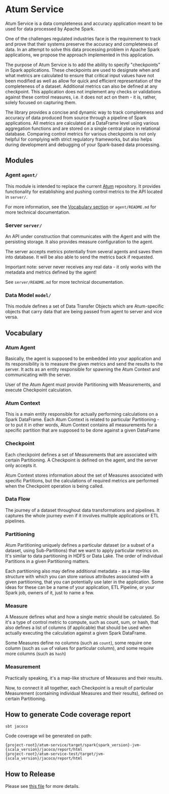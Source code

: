 # Atum Service

Atum Service is a data completeness and accuracy application meant to be used for data processed by Apache Spark.

One of the challenges regulated industries face is the requirement to track and prove that their systems preserve
the accuracy and completeness of data. In an attempt to solve this data processing problem in Apache Spark applications,
we propose the approach implemented in this application.

The purpose of Atum Service is to add the ability to specify "checkpoints" in Spark applications. These checkpoints 
are used to designate when and what metrics are calculated to ensure that critical input values have not been modified 
as well as allow for quick and efficient representation of the completeness of a dataset. Additional metrics can also 
be defined at any checkpoint. This application does not implement any checks or validations against these control
measures, i.e. it does not act on them - it is, rather, solely focused on capturing them.

The library provides a concise and dynamic way to track completeness and accuracy of data produced from source through
a pipeline of Spark applications. All metrics are calculated at a DataFrame level using various aggregation functions
and are stored on a single central place in relational database. Comparing control metrics for various checkpoints 
is not only helpful for complying with strict regulatory frameworks, but also helps during development and debugging
of your Spark-based data processing.


## Modules

### Agent `agent/`
This module is intended to replace the current [Atum](https://github.com/AbsaOSS/atum) repository. 
It provides functionality for establishing and pushing control metrics to the API located in `server/`.

For more information, see the [Vocabulary section](#Vocabulary) or `agent/README.md` for more technical documentation.

### Server `server/`
An API under construction that communicates with the Agent and with the persisting storage. It also provides measure 
configuration to the agent.

The server accepts metrics potentially from several agents and saves them into database. It will be also able to send
the metrics back if requested. 

Important note: server never receives any real data - it only works with the metadata and metrics defined by the agent! 

See `server/README.md` for more technical documentation.

### Data Model `model/`

This module defines a set of Data Transfer Objects which are Atum-specific objects that carry data that are being 
passed from agent to server and vice versa.

## Vocabulary

### Atum Agent

Basically, the agent is supposed to be embedded into your application and its responsibility is to measure the
given metrics and send the results to the server. It acts as an entity responsible for spawning the Atum Context 
and communicating with the server.

User of the Atum Agent must provide Partitioning with Measurements, and execute Checkpoint calculation.

### Atum Context
 
This is a main entity responsible for actually performing calculations on a Spark DataFrame. Each Atum Context is 
related to particular Partitioning - or to put it in other words, Atum Context contains all measurements for a specific 
partition that are supposed to be done against a given DataFrame

### Checkpoint

Each checkpoint defines a set of Measurements that are associated with certain Partitioning.
A Checkpoint is defined on the agent, and the server only accepts it.

Atum Context stores information about the set of Measures associated with specific Partitions, but the calculations
of required metrics are performed when the Checkpoint operation is being called. 

### Data Flow

The journey of a dataset throughout data transformations and pipelines. It captures the whole journey even if it 
involves multiple applications or ETL pipelines. 

### Partitioning

Atum Partitioning uniquely defines a particular dataset (or a subset of a dataset, using Sub-Partitions) that we 
want to apply particular metrics on. It's similar to data partitioning in HDFS or Data Lake.
The order of individual Partitions in a given Partitioning matters.

Each partitioning also may define additional metadata - as a map-like structure with which you can store various 
attributes associated with a given partitioning, that you can potentially use later in the application. 
Some ideas for these can be a name of your application, ETL Pipeline, or your Spark job, owners of it, just to 
name a few.

### Measure

A Measure defines what and how a single metric should be calculated. So it's a type of control metric to compute, 
such as count, sum, or hash, that also defines a list of columns (if applicable) that should be used when actually 
executing the calculation against a given Spark DataFrame.

Some Measures define no columns (such as `count`), some require one column (such as `sum` of values for particular 
column), and some require more columns (such as `hash`)

### Measurement 

Practically speaking, it's a map-like structure of Measures and their results. 

Now, to connect it all together, each Checkpoint is a result of particular Measurement (containing individual Measures
and their results), defined on certain Partitioning.

## How to generate Code coverage report
```sbt
sbt jacoco
```
Code coverage wil be generated on path:
```
{project-root}/atum-service/target/spark{spark_version}-jvm-{scala_version}/jacoco/report/html
{project-root}/atum-service-test/target/jvm-{scala_version}/jacoco/report/html
```


## How to Release

Please see [this file](RELEASE.md) for more details.
